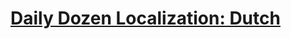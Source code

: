 # [Daily Dozen Localization: Dutch][t]
[t]:https://github.com/nutritionfactsorg/daily-dozen-localization

